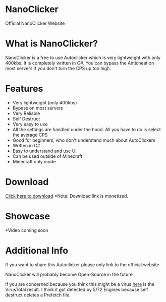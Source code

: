 # NanoClicker
Official NanoClicker Website

# What is NanoClicker?
NanoClicker is a free to use Autoclicker which is very lightweight with only 400kbs. It is completely written in C#. You can bypass the Anticheat on most servers if you don't turn the CPS up too high.

# Features
+ Very lightweight (only 400kbs)
+ Bypass on most servers
+ Very Reliable
+ Self Destruct
+ Very easy to use
+ All the settings are handled under the hood. All you have to do is select the average CPS
+ Good for beginners, who don't understand much about AutoClickers
+ Written in C#
+ Easy to understand and use UI
+ Can be used outside of Minecraft
+ Minecraft only mode

# Download

[Click here to download](https://www.file-upload.com/aua34zcgpjvf)
*Note: Download link is monetized.

# Showcase
*Video coming soon

# Additional Info
If you want to share this Autoclicker please only link to the official website.

NanoClicker will probably become Open-Source in the future.

If you are concerned because you think this might be a virus [here](https://www.virustotal.com/gui/file/cd3428948e99eaff7f35f2fa80d7ac1b4c0540234f35cfd7c765eb9fd3fb4fa4/detection) is the VirusTotal result. I think it got detected by 5/72 Engines because self destruct deletes a Prefetch file.

